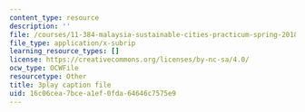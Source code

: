 ```yaml
---
content_type: resource
description: ''
file: /courses/11-384-malaysia-sustainable-cities-practicum-spring-2018/16c06cea7bcea1ef0fda64646c7575e9_IlkbvrpAbPU.srt
file_type: application/x-subrip
learning_resource_types: []
license: https://creativecommons.org/licenses/by-nc-sa/4.0/
ocw_type: OCWFile
resourcetype: Other
title: 3play caption file
uid: 16c06cea-7bce-a1ef-0fda-64646c7575e9
---
```

